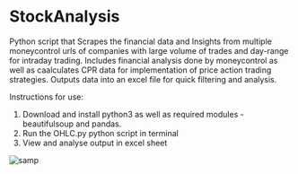 # StockAnalysis
Python script that Scrapes the financial data and Insights from multiple moneycontrol urls of companies with large volume of trades and day-range for intraday trading. Includes financial analysis done by moneycontrol as well as caalculates CPR data for implementation of price action trading strategies.
Outputs data into an excel file for quick filtering and analysis.

Instructions for use:
1. Download and install python3 as well as required modules - beautifulsoup and pandas.
2. Run the OHLC.py python script in terminal
3. View and analyse output in excel sheet 

![samp](https://user-images.githubusercontent.com/84612798/119216898-16aaa200-baf4-11eb-96b4-94e781b1cc1a.png)
